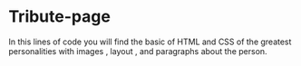 # Tribute-page
In this lines of code you will find the basic of HTML and CSS  of the greatest personalities with images , layout , and paragraphs about the person.
